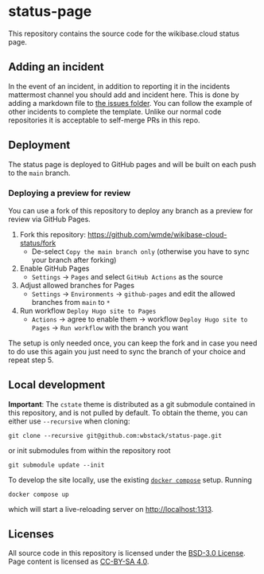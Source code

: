# status-page

This repository contains the source code for the wikibase.cloud status page.

## Adding an incident
In the event of an incident, in addition to reporting it in the incidents mattermost channel you should add and incident here.
This is done by adding a markdown file to [the issues folder](/content/issues). You can follow the example of other incidents
to complete the template.
Unlike our normal code repositories it is acceptable to self-merge PRs in this repo.

## Deployment

The status page is deployed to GitHub pages and will be built on each push to the `main` branch.

### Deploying a preview for review
You can use a fork of this repository to deploy any branch as a preview for review via GitHub Pages.

1. Fork this repository: https://github.com/wmde/wikibase-cloud-status/fork
    - De-select `Copy the main branch only` (otherwise you have to sync your branch after forking)
3. Enable GitHub Pages
    - `Settings` -> `Pages` and select `GitHub Actions` as the source
4. Adjust allowed branches for Pages
    - `Settings` -> `Environments` -> `github-pages` and edit the allowed branches from `main` to `*`
5. Run workflow `Deploy Hugo site to Pages`
    - `Actions` -> agree to enable them -> workflow `Deploy Hugo site to Pages` -> `Run workflow` with the branch you want

The setup is only needed once, you can keep the fork and in case you need to do use this again you just need to sync the branch of your choice and repeat step 5. 

## Local development

__Important__: The `cstate` theme is distributed as a git submodule contained in this repository, and is not pulled by default.
To obtain the theme, you can either use `--recursive` when cloning:

```console
git clone --recursive git@github.com:wbstack/status-page.git
```

or init submodules from within the repository root

```console
git submodule update --init
```

To develop the site locally, use the existing [`docker compose`](https://docs.docker.com/compose/) setup.
Running

```console
docker compose up
```

which will start a live-reloading server on <http://localhost:1313>.

## Licenses

All source code in this repository is licensed under the [BSD-3.0 License](./LICENSE).
Page content is licensed as [CC-BY-SA 4.0](https://creativecommons.org/licenses/by-sa/4.0/).
